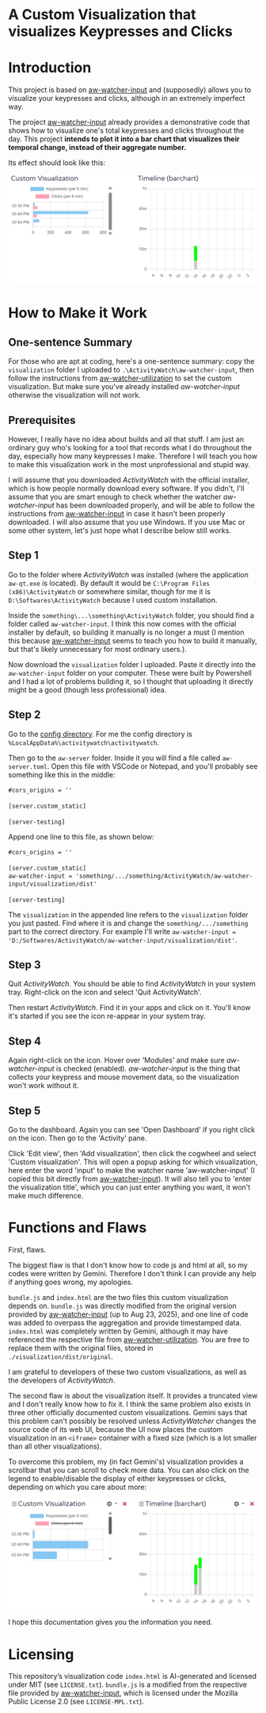 A Custom Visualization that visualizes Keypresses and Clicks
======

# Introduction

This project is based on [aw-watcher-input](https://github.com/ActivityWatch/aw-watcher-input) and (supposedly) allows you to visualize your keypresses and clicks, although in an extremely imperfect way.

The project [aw-watcher-input](https://github.com/ActivityWatch/aw-watcher-input) already provides a demonstrative code that shows how to visualize one's total keypresses and clicks throughout the day. This project **intends to plot it into a bar chart that visualizes their temporal change, instead of their aggregate number.**

Its effect should look like this:

![This picture shows how the bar chart should look on your dashboard](images/standard_custom_visualization.png)

# How to Make it Work
## One-sentence Summary
For those who are apt at coding, here's a one-sentence summary: copy the `visualization` folder I uploaded to `.\ActivityWatch\aw-watcher-input`, then follow the instructions from [aw-watcher-utilization](https://github.com/Alwinator/aw-watcher-utilization) to set the custom visualization. But make sure you've already installed *aw-watcher-input* otherwise the visualization will not work.

## Prerequisites
However, I really have no idea about builds and all that stuff. I am just an ordinary guy who's looking for a tool that records what I do throughout the day, especially how many keypresses I make. Therefore I will teach you how to make this visualization work in the most unprofessional and stupid way.

I will assume that you downloaded *ActivityWatch* with the official installer, which is how people normally download every software. If you didn't, I'll assume that you are smart enough to check whether the watcher *aw-watcher-input* has been downloaded properly, and will be able to follow the instructions from [aw-watcher-input](https://github.com/ActivityWatch/aw-watcher-input) in case it hasn't been properly downloaded. I will also assume that you use Windows. If you use Mac or some other system, let's just hope what I describe below still works.

## Step 1
Go to the folder where *ActivityWatch* was installed (where the application `aw-qt.exe` is located). By default it would be `C:\Program Files (x86)\ActivityWatch` or somewhere similar, though for me it is `D:\Softwares\ActivityWatch` because I used custom installation.

Inside the `something\...\something\ActivityWatch` folder, you should find a folder called `aw-watcher-input`. I think this now comes with the official installer by default, so building it manually is no longer a must (I mention this because [aw-watcher-input](https://github.com/ActivityWatch/aw-watcher-input) seems to teach you how to build it manually, but that's likely unnecessary for most ordinary users.).

Now download the `visualization` folder I uploaded. Paste it directly into the `aw-watcher-input` folder on your computer. These were built by Powershell and I had a lot of problems building it, so I thought that uploading it directly might be a good (though less professional) idea.

## Step 2
Go to the [config directory](https://docs.activitywatch.net/en/latest/directories.html#config). For me the config directory is `%LocalAppData%\activitywatch\activitywatch`. 

Then go to the `aw-server` folder. Inside it you will find a file called `aw-server.toml`. Open this file with VSCode or Notepad, and you'll probably see something like this in the middle:

```
#cors_origins = ''

[server.custom_static]

[server-testing]
```

Append one line to this file, as shown below:

```
#cors_origins = ''

[server.custom_static]
aw-watcher-input = 'something/.../something/ActivityWatch/aw-watcher-input/visualization/dist'

[server-testing]
```

The `visualization` in the appended line refers to the `visualization` folder you just pasted. Find where it is and change the `something/.../something` part to the correct directory. For example I'll write `aw-watcher-input = 'D:/Softwares/ActivityWatch/aw-watcher-input/visualization/dist'`.

## Step 3
Quit *ActivityWatch*. You should be able to find *ActivityWatch* in your system tray. Right-click on the icon and select 'Quit ActivityWatch'.

Then restart *ActivityWatch*. Find it in your apps and click on it. You'll know it's started if you see the icon re-appear in your system tray.

## Step 4
Again right-click on the icon. Hover over 'Modules' and make sure *aw-watcher-input* is checked (enabled). *aw-watcher-input* is the thing that collects your keypress and mouse movement data, so the visualization won't work without it.

## Step 5
Go to the dashboard. Again you can see 'Open Dashboard' if you right click on the icon. Then go to the 'Activity' pane.

Click 'Edit view', then 'Add visualization', then click the cogwheel and select 'Custom visualization'. This will open a popup asking for which visualization, here enter the word 'input' to make the watcher name 'aw-watcher-input' (I copied this bit directly from [aw-watcher-input](https://github.com/ActivityWatch/aw-watcher-input)). It will also tell you to 'enter the visualization title', which you can just enter anything you want, it won't make much difference. 

# Functions and Flaws
First, flaws. 

The biggest flaw is that I don't know how to code js and html at all, so my codes were written by Gemini. Therefore I don't think I can provide any help if anything goes wrong, my apologies. 

`bundle.js` and `index.html` are the two files this custom visualization depends on. `bundle.js` was directly modified from the original version provided by [aw-watcher-input](https://github.com/ActivityWatch/aw-watcher-input) (up to Aug 23, 2025), and one line of code was added to overpass the aggregation and provide timestamped data. `index.html` was completely written by Gemini, although it may have referenced the respective file from [aw-watcher-utilization](https://github.com/Alwinator/aw-watcher-utilization). You are free to replace them with the original files, stored in `./visualization/dist/original`.

I am grateful to developers of these two custom visualizations, as well as the developers of *ActivityWatch*.

The second flaw is about the visualization itself. It provides a truncated view and I don't really know how to fix it. I think the same problem also exists in three other officially documented custom visualizations. Gemini says that this problem can't possibly be resolved unless *ActivityWatcher* changes the source code of its web UI, because the UI now places the custom visualization in an `<iframe>` container with a fixed size (which is a lot smaller than all other visualizations).

To overcome this problem, my (in fact Gemini's) visualization provides a scrollbar that you can scroll to check more data. You can also click on the legend to enable/disable the display of either keypresses or clicks, depending on which you care about more:

![This custom visualization allows scrolling and toggling](images/toggle_custom_visualization.png)

I hope this documentation gives you the information you need.

# Licensing
This repository’s visualization code `index.html` is AI-generated and licensed under MIT (see `LICENSE.txt`). `bundle.js` is a modified from the respective file provided by [aw-watcher-input](https://github.com/ActivityWatch/aw-watcher-input), which is licensed under the Mozilla Public License 2.0 (see `LICENSE-MPL.txt`).